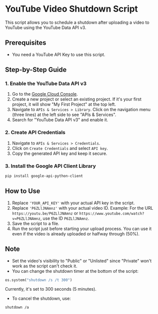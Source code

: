 
# YouTube Video Shutdown Script

This script allows you to schedule a shutdown after uploading a video to YouTube using the YouTube Data API v3.

## Prerequisites

- You need a YouTube API Key to use this script.

## Step-by-Step Guide

### 1. Enable the YouTube Data API v3

1. Go to the [Google Cloud Console](https://console.cloud.google.com/).
2. Create a new project or select an existing project. If it's your first project, it will show "My First Project" at the top left.
3. Navigate to `APIs & Services > Library`. Click on the navigation menu (three lines) at the left side to see "APIs & Services".
4. Search for "YouTube Data API v3" and enable it.

### 2. Create API Credentials

1. Navigate to `APIs & Services > Credentials`.
2. Click on `Create Credentials` and select `API key`.
3. Copy the generated API key and keep it secure.

### 3. Install the Google API Client Library

```bash
pip install google-api-python-client
```

## How to Use

1. Replace `'YOUR_API_KEY'` with your actual API key in the script.
2. Replace `'P6ZLlJNAmnz'` with your actual video ID. Example: For the URL `https://youtu.be/P6ZLlJNAmnz` or `https://www.youtube.com/watch?v=P6ZLlJNAmnz`, use the ID `P6ZLlJNAmnz`.
3. Save the script to a file.
4. Run the script just before starting your upload process. You can use it even if the video is already uploaded or halfway through (50%).

## Note

- Set the video's visibility to "Public" or "Unlisted" since "Private" won't work as the script can't check it.
- You can change the shutdown timer at the bottom of the script:

```python
os.system("shutdown /s /t 300")
```

Currently, it's set to 300 seconds (5 minutes).

- To cancel the shutdown, use:

```bash
shutdown /a
```
